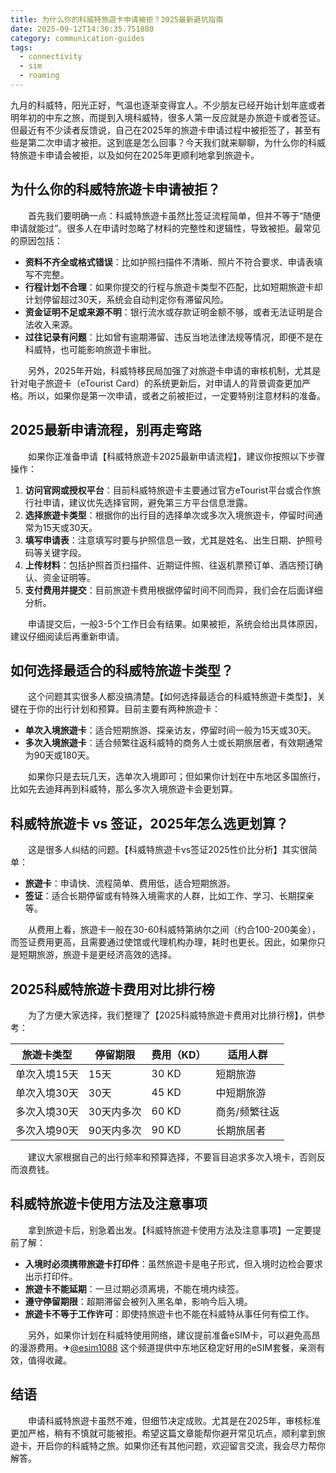 ```yaml
---
title: 为什么你的科威特旅遊卡申请被拒？2025最新避坑指南
date: 2025-09-12T14:36:35.751880
category: communication-guides
tags:
  - connectivity
  - sim
  - roaming
---
```


九月的科威特，阳光正好，气温也逐渐变得宜人。不少朋友已经开始计划年底或者明年初的中东之旅，而提到入境科威特，很多人第一反应就是办旅遊卡或者签证。但最近有不少读者反馈说，自己在2025年的旅遊卡申请过程中被拒签了，甚至有些是第二次申请才被拒。这到底是怎么回事？今天我们就来聊聊，为什么你的科威特旅遊卡申请会被拒，以及如何在2025年更顺利地拿到旅遊卡。

## 为什么你的科威特旅遊卡申请被拒？

　　首先我们要明确一点：科威特旅遊卡虽然比签证流程简单，但并不等于“随便申请就能过”。很多人在申请时忽略了材料的完整性和逻辑性，导致被拒。最常见的原因包括：

- **资料不齐全或格式错误**：比如护照扫描件不清晰、照片不符合要求、申请表填写不完整。
- **行程计划不合理**：如果你提交的行程与旅遊卡类型不匹配，比如短期旅遊卡却计划停留超过30天，系统会自动判定你有滞留风险。
- **资金证明不足或来源不明**：银行流水或存款证明金额不够，或者无法证明是合法收入来源。
- **过往记录有问题**：比如曾有逾期滞留、违反当地法律法规等情况，即便不是在科威特，也可能影响旅遊卡审批。

　　另外，2025年开始，科威特移民局加强了对旅遊卡申请的审核机制，尤其是针对电子旅遊卡（eTourist Card）的系统更新后，对申请人的背景调查更加严格。所以，如果你是第一次申请，或者之前被拒过，一定要特别注意材料的准备。

## 2025最新申请流程，别再走弯路

　　如果你正准备申请【科威特旅遊卡2025最新申请流程】，建议你按照以下步骤操作：

1. **访问官网或授权平台**：目前科威特旅遊卡主要通过官方eTourist平台或合作旅行社申请，建议优先选择官网，避免第三方平台信息泄露。
2. **选择旅遊卡类型**：根据你的出行目的选择单次或多次入境旅遊卡，停留时间通常为15天或30天。
3. **填写申请表**：注意填写时要与护照信息一致，尤其是姓名、出生日期、护照号码等关键字段。
4. **上传材料**：包括护照首页扫描件、近期证件照、往返机票预订单、酒店预订确认、资金证明等。
5. **支付费用并提交**：目前旅遊卡费用根据停留时间不同而异，我们会在后面详细分析。

　　申请提交后，一般3-5个工作日会有结果。如果被拒，系统会给出具体原因，建议仔细阅读后再重新申请。

## 如何选择最适合的科威特旅遊卡类型？

　　这个问题其实很多人都没搞清楚。【如何选择最适合的科威特旅遊卡类型】，关键在于你的出行计划和预算。目前主要有两种旅遊卡：

- **单次入境旅遊卡**：适合短期旅游、探亲访友，停留时间一般为15天或30天。
- **多次入境旅遊卡**：适合频繁往返科威特的商务人士或长期旅居者，有效期通常为90天或180天。

　　如果你只是去玩几天，选单次入境即可；但如果你计划在中东地区多国旅行，比如先去迪拜再到科威特，那么多次入境旅遊卡会更划算。

## 科威特旅遊卡 vs 签证，2025年怎么选更划算？

　　这是很多人纠结的问题。【科威特旅遊卡vs签证2025性价比分析】其实很简单：

- **旅遊卡**：申请快、流程简单、费用低，适合短期旅游。
- **签证**：适合长期停留或有特殊入境需求的人群，比如工作、学习、长期探亲等。

　　从费用上看，旅遊卡一般在30-60科威特第纳尔之间（约合100-200美金），而签证费用更高，且需要通过使馆或代理机构办理，耗时也更长。因此，如果你只是短期旅游，旅遊卡是更经济高效的选择。

## 2025科威特旅遊卡费用对比排行榜

　　为了方便大家选择，我们整理了【2025科威特旅遊卡费用对比排行榜】，供参考：

| 旅遊卡类型 | 停留期限 | 费用（KD） | 适用人群 |
|------------|-----------|-------------|------------|
| 单次入境15天 | 15天 | 30 KD | 短期旅游 |
| 单次入境30天 | 30天 | 45 KD | 中短期旅游 |
| 多次入境30天 | 30天内多次 | 60 KD | 商务/频繁往返 |
| 多次入境90天 | 90天内多次 | 90 KD | 长期旅居者 |

　　建议大家根据自己的出行频率和预算选择，不要盲目追求多次入境卡，否则反而浪费钱。

## 科威特旅遊卡使用方法及注意事项

　　拿到旅遊卡后，别急着出发。【科威特旅遊卡使用方法及注意事项】一定要提前了解：

- **入境时必须携带旅遊卡打印件**：虽然旅遊卡是电子形式，但入境时边检会要求出示打印件。
- **旅遊卡不能延期**：一旦过期必须离境，不能在境内续签。
- **遵守停留期限**：超期滞留会被列入黑名单，影响今后入境。
- **旅遊卡不等于工作许可**：即使持旅遊卡也不能在科威特从事任何有偿工作。

　　另外，如果你计划在科威特使用网络，建议提前准备eSIM卡，可以避免高昂的漫游费用。✈[@esim1088](https://t.me/s/esim1088) 这个频道提供中东地区稳定好用的eSIM套餐，亲测有效，值得收藏。

## 结语

　　申请科威特旅遊卡虽然不难，但细节决定成败。尤其是在2025年，审核标准更加严格，稍有不慎就可能被拒。希望这篇文章能帮你避开常见坑点，顺利拿到旅遊卡，开启你的科威特之旅。如果你还有其他问题，欢迎留言交流，我会尽力帮你解答。